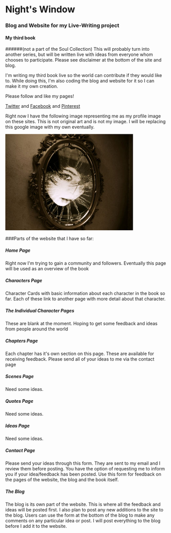 # Night's Window
### Blog and Website for my Live-Writing project
#### My third book
######(not a part of the Soul Collection)
This will probably turn into another series, but will be written live with ideas from everyone whom chooses to
participate. Please see disclaimer at the bottom of the site and blog.

I'm writing my third book live so the world can contribute if they would like to. While doing this,
I'm also coding the blog and website for it so I can make it my own creation.

Please follow and like my pages!

[Twitter](https://twitter.com/nightswindow) and [Facebook](https://www.facebook.com/nightswindow/) and
[Pinterest](https://www.pinterest.com/nightswindow2/)

Right now I have the following image representing me as my profile image on these sites. This is not original art and
 is not my image. I will be replacing this google image with my own eventually.

![Night's Window Profile Picture - Creepy woman in Mirror](/code/client/images/creepy-mirror.jpg)

###Parts of the website that I have so far:
##### Home Page
Right now I'm trying to gain a community and followers. Eventually this page will be used as an overview of the book
##### Characters Page
Character Cards with basic information about each character in the book so far. Each of these link to another page
with more detail about that character.
##### The Individual Character Pages
These are blank at the moment. Hoping to get some feedback and ideas from people around the world
##### Chapters Page
Each chapter has it's own section on this page. These are available for receiving feedback. Please send all of your
ideas to me via the contact page
##### Scenes Page
Need some ideas.
##### Quotes Page
Need some ideas.
##### Ideas Page
Need some ideas.
##### Contact Page
Please send your ideas through this form. They are sent to my email and I review them before posting. You have the
option of requesting me to inform you if your idea/feedback has been posted. Use this form for feedback on the pages
of the website, the blog and the book itself.
##### The Blog
The blog is its own part of the website. This is where all the feedback and ideas will be posted first. I also plan
to post any new additions to the site to the blog. Users can use the form at the bottom of the blog to make any
comments on any particular idea or post. I will post everything to the blog before I add it to the website.